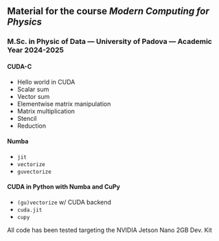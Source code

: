 ## Material for the course _Modern Computing for Physics_ 
### M.Sc. in Physic of Data — University of Padova — Academic Year 2024-2025

#### CUDA-C

- Hello world in CUDA
- Scalar sum 
- Vector sum
- Elementwise matrix manipulation
- Matrix multiplication
- Stencil
- Reduction

#### Numba

- `jit`
- `vectorize`
- `guvectorize`

#### CUDA in Python with Numba and CuPy

- `(gu)vectorize` w/ CUDA backend
- `cuda.jit`
- `cupy`

All code has been tested targeting the NVIDIA Jetson Nano 2GB Dev. Kit
